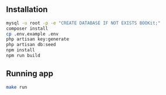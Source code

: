 ## Installation

```bash
mysql -u root -p -e "CREATE DATABASE IF NOT EXISTS BOOKit;"
composer install
cp .env.example .env
php artisan key:generate
php artisan db:seed
npm install
npm run build
```

## Running app
```bash
make run
```
